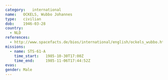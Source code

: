 ```yaml
---
category:	international
name:	OCKELS, Wubbo Johannes
type:	civilian
dob:	1946-03-28
country:
  - NLD
references:
  - http://www.spacefacts.de/bios/international/english/ockels_wubbo.htm
missions:
  - name: STS-61-A
    time_start:   1985-10-30T17:00Z
    time_end:     1985-11-06T17:44:52Z
evas:
gender:	Male
---
```

